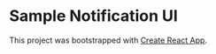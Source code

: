 # Sample Notification UI

This project was bootstrapped with [Create React App](https://github.com/facebook/create-react-app).
